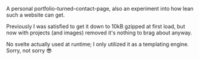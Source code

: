 A personal portfolio-turned-contact-page, also an experiment into how lean such a website can get.

Previously I was satisfied to get it down to 10kB gzipped at first load, but now with projects (and images) removed it's nothing to brag about anyway.

No svelte actually used at runtime; I only utilized it as a templating engine. Sorry, not sorry 😎
